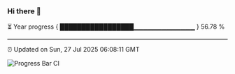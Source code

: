 ### Hi there 👋

⏳ Year progress { █████████████████▁▁▁▁▁▁▁▁▁▁▁▁▁ } 56.78 %

---

⏰ Updated on Sun, 27 Jul 2025 06:08:11 GMT

![Progress Bar CI](https://github.com/liununu/liununu/workflows/Progress%20Bar%20CI/badge.svg)
